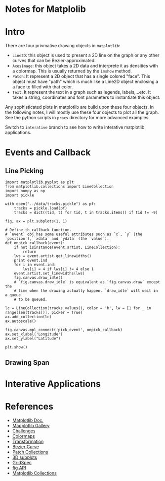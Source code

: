 # Notes for Matplolib

# Intro

There are four privmative drawing objects in `matplotlib`:

- `Line2D`: this object is used to present a 2D line on the graph or any other curves that can be Bezier-approximated.
- `AxesImage`: this object takes a 2D data and interprete it as densities with a colormap. This is usually returned by the `imshow` method.
- `Patch`: It represent a 2D object that has a single colored "face". This object must have "path" which is much like a Line2D object enclosing a a face to filled with that color.
- `Text`: It represent the text in a graph such as legends, labels,...etc. It takes a string, coordinates and font parameters to instantiate this object.

Any sophisticated plots in matplotlib are build upon these four objects. In the following notes, I will mostly use these four objects to plot all the graph. See the python scripts in `pracs` directory for more advanced examples.

Switch to `interative` branch to see how to write interative matplotlib applications.

# Events and Callback

## Line Picking

```{python}
import matplotlib.pyplot as plt
from matplotlib.collections import LineCollection
import numpy as np
import pickle

with open("../data/tracks.pickle") as pf:
    tracks = pickle.load(pf)
    tracks = dict((tid, t) for tid, t in tracks.items() if tid != -9)

fig, ax = plt.subplots(1, 1)

# Define th callback function.
# `event` obj has some useful attributes such as `x`, `y` (the `position`), `xdata` and `ydata` (the `value`).
def onpick_callback(event):
    if not isinstance(event.artist, LineCollection):
        return
    lws = event.artist.get_linewidths()
    print event.ind
    for i in event.ind:
        lws[i] = 4 if lws[i] != 4 else 1
    event.artist.set_linewidths(lws)
    fig.canvas.draw_idle()
    # `fig.canvas.draw_idle` is equivalent as `fig.canvas.draw` except the 
    # time when the drawing actually happen. `draw_idle` will wait in a queue
    # to be queued.

lc = LineCollection(tracks.values(), color = 'b', lw = [1 for _ in range(len(tracks))], picker = True)
ax.add_collection(lc)
ax.autoscale()

fig.canvas.mpl_connect('pick_event', onpick_callback)
ax.set_xlabel('Longitude')
ax.set_ylabel("Latitude")

plt.show()
```

## Drawing Span

# Interative Applications

# References

- [Matplotlib Doc.](http://matplotlib.org/users/index.html)
- [Mapplotlib Gallery](http://matplotlib.org/gallery.html)
- [Challenges](http://www.labri.fr/perso/nrougier/teaching/matplotlib/#d-plots)
- [Colormaps](http://matplotlib.org/users/colormaps.html)
- [Transformation](http://matplotlib.org/users/transforms_tutorial.html)
- [Bezier Curve](https://en.wikipedia.org/wiki/B%C3%A9zier_curve)
- [Patch Collections](http://matplotlib.org/examples/api/patch_collection.html)
- [3D subplots](http://matplotlib.org/examples/mplot3d/mixed_subplots_demo.html)
- [GridSpec](http://matplotlib.org/users/gridspec.html)
- [fig API](http://matplotlib.org/api/figure_api.html)
- [Matplotlib Collections](http://matplotlib.org/api/collections_api.html)
